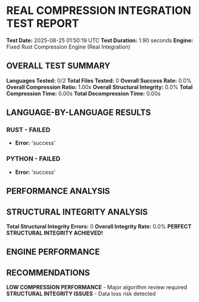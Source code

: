 # REAL COMPRESSION INTEGRATION TEST REPORT
**Test Date:** 2025-08-25 01:50:19 UTC
**Test Duration:** 1.90 seconds
**Engine:** Fixed Rust Compression Engine (Real Integration)

## OVERALL TEST SUMMARY
**Languages Tested:** 0/2
**Total Files Tested:** 0
**Overall Success Rate:** 0.0%
**Overall Compression Ratio:** 1.00x
**Overall Structural Integrity:** 0.0%
**Total Compression Time:** 0.00s
**Total Decompression Time:** 0.00s

## LANGUAGE-BY-LANGUAGE RESULTS
### RUST - FAILED
- **Error:** 'success'

### PYTHON - FAILED
- **Error:** 'success'

## PERFORMANCE ANALYSIS
## STRUCTURAL INTEGRITY ANALYSIS
**Total Structural Integrity Errors:** 0
**Overall Integrity Rate:** 0.0%
**PERFECT STRUCTURAL INTEGRITY ACHIEVED!**

## ENGINE PERFORMANCE
## RECOMMENDATIONS
**LOW COMPRESSION PERFORMANCE** - Major algorithm review required
**STRUCTURAL INTEGRITY ISSUES** - Data loss risk detected